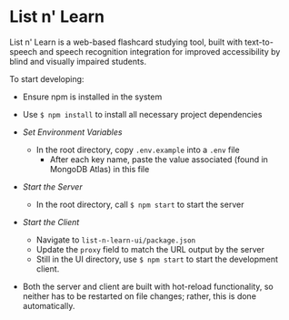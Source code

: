 # List n' Learn

List n' Learn is a web-based flashcard studying tool, built with text-to-speech and speech recognition integration for improved accessibility by blind and visually impaired students.

To start developing:
- Ensure npm is installed in the system
- Use `$ npm install` to install all necessary project dependencies

- *Set Environment Variables*
  - In the root directory, copy `.env.example` into a `.env` file
    - After each key name, paste the value associated (found in MongoDB Atlas) in this file
- *Start the Server*
  - In the root directory, call `$ npm start` to start the server
- *Start the Client*
  - Navigate to `list-n-learn-ui/package.json`
  - Update the `proxy` field to match the URL output by the server
  - Still in the UI directory, use `$ npm start` to start the development client.

- Both the server and client are built with hot-reload functionality, so neither has to be restarted on file changes; rather, this is done automatically.